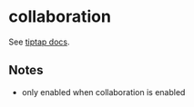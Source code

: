 # collaboration

See [tiptap docs](https://tiptap.dev/api/extensions/collaboration).

## Notes
- only enabled when collaboration is enabled

